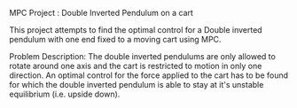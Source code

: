 MPC Project : Double Inverted Pendulum on a cart 

This project attempts to find the optimal control for a Double inverted pendulum with one end fixed to a moving cart using MPC.

Problem Description:
The double inverted pendulums are only allowed to rotate around one axis and the cart is restricted to motion in only one direction. An optimal control for the force applied to the cart has to be found for which the double inverted pendulum is able to stay at it's unstable equilibrium (i.e. upside down).


